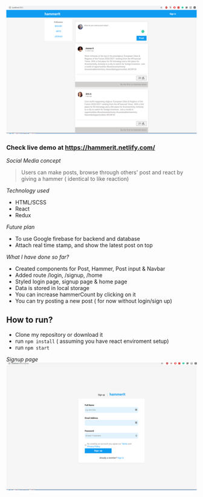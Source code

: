 <img src="images/hammer-home-screenshot.png" /> 

### Check live demo at https://hammerit.netlify.com/

*Social Media concept* 
>  Users can make posts, browse through others' post and react by giving a hammer ( identical to like reaction)

*Technology used*
- HTML/SCSS
- React
- Redux

*Future plan*
- To use Google firebase for backend and database
- Attach real time stamp, and show the latest post on top

*What I have done so far?*
- Created components for Post, Hammer, Post input & Navbar
- Added route /login, /signup, /home 
- Styled login page, signup page & home page
- Data is stored in local storage
- You can increase hammerCount by clicking on it
- You can try posting a new post ( for now without login/sign up)

## How to run?
- Clone my repository or download it
- run `npm install` ( assuming you have react enviroment setup)
- run `npm start`



*Signup page*
<img src="images/hammer-signup-screenshot.png" />
